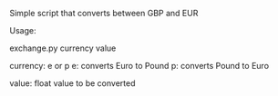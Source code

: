 Simple script that converts between GBP and EUR

Usage:

exchange.py currency value

currency: e or p
	e: converts Euro to Pound
	p: converts Pound to Euro

value: float value to be converted


